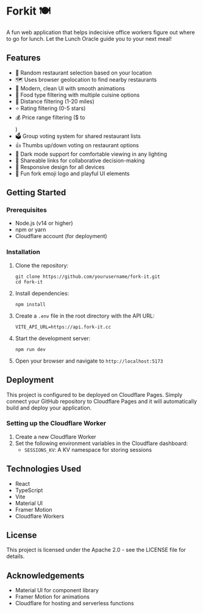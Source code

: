 # Forkit 🍽️

A fun web application that helps indecisive office workers figure out where to go for lunch. Let the Lunch Oracle guide you to your next meal!

## Features

- 🎲 Random restaurant selection based on your location
- 🗺️ Uses browser geolocation to find nearby restaurants
- 🎨 Modern, clean UI with smooth animations
- 🎯 Food type filtering with multiple cuisine options
- 📏 Distance filtering (1-20 miles)
- ⭐ Rating filtering (0-5 stars)
- 💰 Price range filtering ($ to $$$$)
- 🗳️ Group voting system for shared restaurant lists
- 👍 Thumbs up/down voting on restaurant options
- 🌙 Dark mode support for comfortable viewing in any lighting
- 🔗 Shareable links for collaborative decision-making
- 📱 Responsive design for all devices
- 🍴 Fun fork emoji logo and playful UI elements

## Getting Started

### Prerequisites

- Node.js (v14 or higher)
- npm or yarn
- Cloudflare account (for deployment)

### Installation

1. Clone the repository:
   ```
   git clone https://github.com/yourusername/fork-it.git
   cd fork-it
   ```

2. Install dependencies:
   ```
   npm install
   ```

3. Create a `.env` file in the root directory with the API URL:
   ```
   VITE_API_URL=https://api.fork-it.cc
   ```

4. Start the development server:
   ```
   npm run dev
   ```

5. Open your browser and navigate to `http://localhost:5173`

## Deployment

This project is configured to be deployed on Cloudflare Pages. Simply connect your GitHub repository to Cloudflare Pages and it will automatically build and deploy your application.

### Setting up the Cloudflare Worker

1. Create a new Cloudflare Worker
2. Set the following environment variables in the Cloudflare dashboard:
   - `SESSIONS_KV`: A KV namespace for storing sessions

## Technologies Used

- React
- TypeScript
- Vite
- Material UI
- Framer Motion
- Cloudflare Workers

## License

This project is licensed under the Apache 2.0 - see the LICENSE file for details.

## Acknowledgements

- Material UI for component library
- Framer Motion for animations
- Cloudflare for hosting and serverless functions